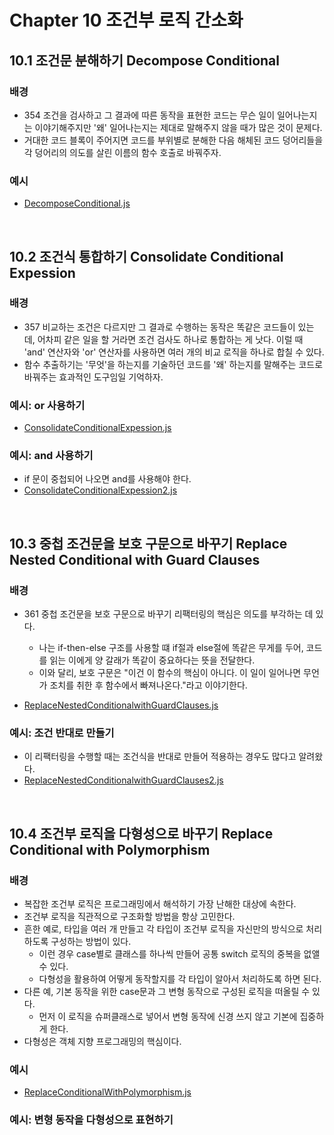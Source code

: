 # Chapter 10 조건부 로직 간소화

## 10.1 조건문 분해하기 Decompose Conditional

### 배경

-   354 조건을 검사하고 그 결과에 따른 동작을 표현한 코드는 무슨 일이 일어나는지는 이야기해주지만 '왜' 일어나는지는 제대로 말해주지 않을 때가 많은 것이 문제다.
-   거대한 코드 블록이 주어지면 코드를 부위별로 분해한 다음 해체된 코드 덩어리들을 각 덩어리의 의도를 살린 이름의 함수 호출로 바꿔주자.

### 예시

-   [DecomposeConditional.js](./src/chp10/DecomposeConditional.js)

<br>

## 10.2 조건식 통합하기 Consolidate Conditional Expession

### 배경

-   357 비교하는 조건은 다르지만 그 결과로 수행하는 동작은 똑같은 코드들이 있는데, 어차피 같은 일을 할 거라면 조건 검사도 하나로 통합하는 게 낫다. 이럴 때 'and' 연산자와 'or' 연산자를 사용하면 여러 개의 비교 로직을 하나로 합칠 수 있다.
-   함수 추출하기는 '무엇'을 하는지를 기술하던 코드를 '왜' 하는지를 말해주는 코드로 바꿔주는 효과적인 도구임일 기억하자.

### 예시: or 사용하기

-   [ConsolidateConditionalExpession.js](./src/chp10/ConsolidateConditionalExpession.js)

### 예시: and 사용하기

-   if 문이 중첩되어 나오면 and를 사용해야 한다.
-   [ConsolidateConditionalExpession2.js](./src/chp10/ConsolidateConditionalExpession2.js)

<br>

## 10.3 중첩 조건문을 보호 구문으로 바꾸기 Replace Nested Conditional with Guard Clauses

### 배경

-   361 중첩 조건문을 보호 구문으로 바꾸기 리팩터링의 핵심은 의도를 부각하는 데 있다.

    -   나는 if-then-else 구조를 사용할 떄 if절과 else절에 똑같은 무게를 두어, 코드를 읽는 이에게 양 갈래가 똑같이 중요하다는 뜻을 전달한다.
    -   이와 달리, 보호 구문은 "이건 이 함수의 핵심이 아니다. 이 일이 일어나면 무언가 조치를 취한 후 함수에서 빠져나온다."라고 이야기한다.

-   [ReplaceNestedConditionalwithGuardClauses.js](./src/chp10/ReplaceNestedConditionalwithGuardClauses.js)

### 예시: 조건 반대로 만들기

-   이 리팩터링을 수행할 때는 조건식을 반대로 만들어 적용하는 경우도 많다고 알려왔다.
-   [ReplaceNestedConditionalwithGuardClauses2.js](./src/chp10/ReplaceNestedConditionalwithGuardClauses2.js)

<br>

## 10.4 조건부 로직을 다형성으로 바꾸기 Replace Conditional with Polymorphism

### 배경

-   복잡한 조건부 로직은 프로그래밍에서 해석하기 가장 난해한 대상에 속한다.
-   조건부 로직을 직관적으로 구조화할 방법을 항상 고민한다.
-   흔한 예로, 타입을 여러 개 만들고 각 타입이 조건부 로직을 자신만의 방식으로 처리하도록 구성하는 방법이 있다.
    -   이런 경우 case별로 클래스를 하나씩 만들어 공통 switch 로직의 중복을 없앨 수 있다.
    -   다형성을 활용하여 어떻게 동작할지를 각 타입이 알아서 처리하도록 하면 된다.
-   다른 예, 기본 동작을 위한 case문과 그 변형 동작으로 구성된 로직을 떠올릴 수 있다.
    -   먼저 이 로직을 슈퍼클래스로 넣어서 변형 동작에 신경 쓰지 않고 기본에 집중하게 한다.
-   다형성은 객체 지향 프로그래밍의 핵심이다.

### 예시

-   [ReplaceConditionalWithPolymorphism.js](./src/chp10/ReplaceConditionalWithPolymorphism.js)

### 예시: 변형 동작을 다형성으로 표현하기

